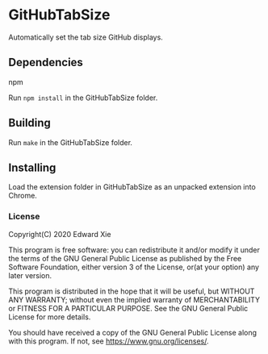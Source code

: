 # GitHubTabSize
Automatically set the tab size GitHub displays.

## Dependencies
npm

Run `npm install` in the GitHubTabSize folder.

## Building
Run `make` in the GitHubTabSize folder.

## Installing
Load the extension folder in GitHubTabSize as an unpacked extension into Chrome.

### License
Copyright(C) 2020 Edward Xie

This program is free software: you can redistribute it and/or modify it under the terms of the GNU General Public License as published by the Free Software Foundation, either version 3 of the License, or(at your option) any later version. 

This program is distributed in the hope that it will be useful, but WITHOUT ANY WARRANTY; without even the implied warranty of MERCHANTABILITY or FITNESS FOR A PARTICULAR PURPOSE. See the GNU General Public License for more details.

You should have received a copy of the GNU General Public License along with this program. If not, see <https://www.gnu.org/licenses/>.
